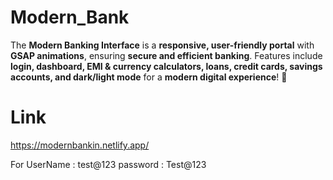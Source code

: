 # Modern_Bank
The **Modern Banking Interface** is a **responsive, user-friendly portal** with **GSAP animations**, ensuring **secure and efficient banking**. Features include **login, dashboard, EMI &amp; currency calculators, loans, credit cards, savings accounts, and dark/light mode** for a **modern digital experience**! 🚀

# Link
https://modernbankin.netlify.app/


For UserName : test@123
    password : Test@123
